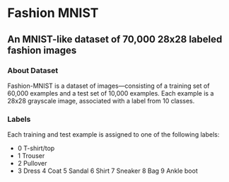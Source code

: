 # Fashion MNIST
## An MNIST-like dataset of 70,000 28x28 labeled fashion images
### About Dataset
Fashion-MNIST is a dataset of images—consisting of a training set of 60,000 examples and a test set of 10,000 examples. Each example is a 28x28 grayscale image, associated with a label from 10 classes.
### Labels
Each training and test example is assigned to one of the following labels:

* 0 T-shirt/top
* 1 Trouser
* 2 Pullover
* 3 Dress
4 Coat
5 Sandal
6 Shirt
7 Sneaker
8 Bag
9 Ankle boot
